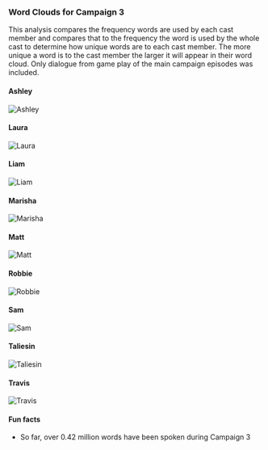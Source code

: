 
### Word Clouds for Campaign 3

This analysis compares the frequency words are used by each cast member
and compares that to the frequency the word is used by the whole cast to
determine how unique words are to each cast member. The more unique a
word is to the cast member the larger it will appear in their word
cloud. Only dialogue from game play of the main campaign episodes was
included.

#### Ashley

![Ashley](../plots/wordClouds/C3/C3ASHLEY.png)

#### Laura

![Laura](../plots/wordClouds/C3/C3LAURA.png)

#### Liam

![Liam](../plots/wordClouds/C3/C3LIAM.png)

#### Marisha

![Marisha](../plots/wordClouds/C3/C3MARISHA.png)

#### Matt

![Matt](../plots/wordClouds/C3/C3MATT.png)

#### Robbie

![Robbie](../plots/wordClouds/C3/C3ROBBIE.png)

#### Sam

![Sam](../plots/wordClouds/C3/C3SAM.png)

#### Taliesin

![Taliesin](../plots/wordClouds/C3/C3TALIESIN.png)

#### Travis

![Travis](../plots/wordClouds/C3/C3TRAVIS.png)

#### Fun facts

  - So far, over 0.42 million words have been spoken during Campaign 3
